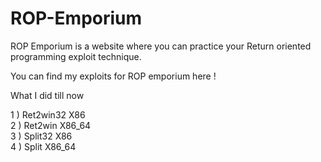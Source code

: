 # ROP-Emporium

ROP Emporium is a website where you can practice your Return oriented programming exploit technique. <br>

You can find my exploits for ROP emporium here ! <br>

What I did till now 

1 ) Ret2win32 X86 <br>
2 ) Ret2win X86_64 <br>
3 ) Split32 X86 <br>
4 ) Split X86_64 <br>
